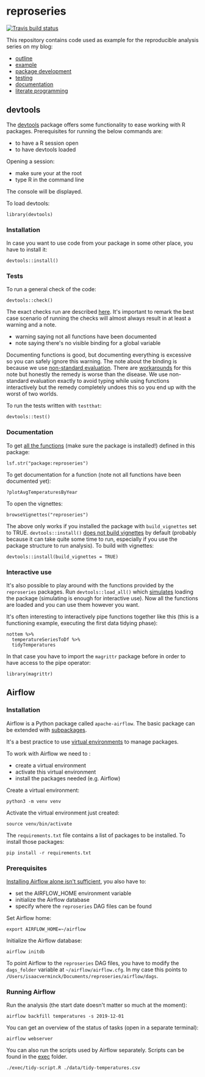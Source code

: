 # reproseries

<!-- badges: start -->
  [![Travis build status](https://travis-ci.org/IsaacVerm/reproseries.svg?branch=master)](https://travis-ci.org/IsaacVerm/reproseries)
  <!-- badges: end -->

This repository contains code used as example for the reproducible analysis series on my blog:

- [outline](https://isaacverm.github.io/posts/reproducible-analysis-outline/)
- [example](https://isaacverm.github.io/posts/reproducible-analysis-example/)
- [package development](https://isaacverm.github.io/posts/reproducible-analysis-package-dev/)
- [testing](https://isaacverm.github.io/posts/reproducible-analysis-testing/)
- [documentation](https://isaacverm.github.io/posts/reproducible-analysis-documentation/)
- [literate programming](https://isaacverm.github.io/posts/reproducible-analysis-literate-programming/)

## devtools

The [devtools](https://github.com/rstudio/cheatsheets/raw/master/package-development.pdf) package offers some functionality to ease working with R packages. Prerequisites for running the below commands are:

- to have a R session open
- to have devtools loaded

Opening a session:

- make sure your at the root
- type R in the command line

The console will be displayed.

To load devtools:

```
library(devtools)
```

### Installation

In case you want to use code from your package in some other place, you have to install it:

```
devtools::install()
```

### Tests

To run a general check of the code:

```
devtools::check()
```

The exact checks run are described [here](http://r-pkgs.had.co.nz/check.html). It's important to remark the best case scenario of running the checks will almost always result in at least a warning and a note.

- warning saying not all functions have been documented
- note saying there's no visible binding for a global variable

Documenting functions is good, but documenting everything is excessive so you can safely ignore this warning. The note about the binding is because we use [non-standard evaluation](http://adv-r.had.co.nz/Computing-on-the-language.html). There are [workarounds](https://www.r-bloggers.com/no-visible-binding-for-global-variable/) for this note but honestly the remedy is worse than the disease. We use non-standard evaluation exactly to avoid typing while using functions interactively but the remedy completely undoes this so you end up with the worst of two worlds.

To run the tests written with `testthat`:

```
devtools::test()
```

### Documentation

To get [all the functions](https://stackoverflow.com/questions/30392542/is-there-a-command-in-r-to-view-all-the-functions-present-in-a-package) (make sure the package is installed!) defined in this package:

```
lsf.str("package:reproseries")
```

To get documentation for a function (note not all functions have been documented yet):

```
?plotAvgTemperaturesByYear
```

To open the vignettes:

```
browseVignettes("reproseries")
```

The above only works if you installed the package with `build_vignettes` set to TRUE. `devtools::install()` [does not build vignettes](https://stackoverflow.com/questions/33614660/knitr-rmd-vignettes-do-not-appear-with-vignette) by default (probably because it can take quite some time to run, especially if you use the package structure to run analysis). To build with vignettes:

```
devtools::install(build_vignettes = TRUE)
```

### Interactive use

It's also possible to play around with the functions provided by the `reproseries` packages. Run `devtools::load_all()` which [simulates](https://www.r-project.org/nosvn/pandoc/devtools.html) loading the package (simulating is enough for interactive use). Now all the functions are loaded and you can use them however you want.

It's often interesting to interactively pipe functions together like this (this is a functioning example, executing the first data tidying phase):

```
nottem %>%
  temperatureSeriesToDf %>%
  tidyTemperatures
```

In that case you have to import the `magrittr` package before in order to have access to the pipe operator:

```
library(magrittr)
```

## Airflow

### Installation

Airflow is a Python package called `apache-airflow`. The basic package can be extended with [subpackages](https://airflow.apache.org/docs/stable/installation.html).

It's a best practice to use [virtual environments](https://docs.python.org/3/tutorial/venv.html) to manage packages.

To work with Airflow we need to :

- create a virtual environment
- activate this virtual environment
- install the packages needed (e.g. Airflow)

Create a virtual environment:

```
python3 -m venv venv
```

Activate the virtual environment just created:

```
source venv/bin/activate
```

The `requirements.txt` file contains a list of packages to be installed. To install those packages:

```
pip install -r requirements.txt
```

### Prerequisites

[Installing Airflow alone isn't sufficient](https://airflow.apache.org/docs/stable/start.html), you also have to:

- set the AIRFLOW_HOME environment variable
- initialize the Airflow database
- specify where the `reproseries` DAG files can be found

Set Airflow home:

```
export AIRFLOW_HOME=~/airflow
```

Initialize the Airflow database:

```
airflow initdb
```

To point Airflow to the `reproseries` DAG files, you have to modify the `dags_folder` variable at `~/airflow/airflow.cfg`. In my case this points to `/Users/isaacverminck/Documents/reproseries/airflow/dags`.

### Running Airflow

Run the analysis (the start date doesn't matter so much at the moment):

```
airflow backfill temperatures -s 2019-12-01
```

You can get an overview of the status of tasks (open in a separate terminal):

```
airflow webserver
```

You can also run the scripts used by Airflow separately. Scripts can be found in the [exec](http://r-pkgs.had.co.nz/misc.html) folder.

```
./exec/tidy-script.R ./data/tidy-temperatures.csv
```